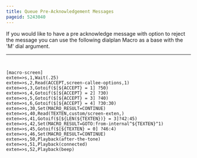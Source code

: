```yaml
---
title: Queue Pre-Acknowledgement Messages
pageid: 5243040
---
```


If you would like to have a pre acknowledge message with option to reject the message you can use the following dialplan Macro as a base with the 'M' dial argument.




---

  
  


```


[macro-screen]
exten=>s,1,Wait(.25)
exten=>s,2,Read(ACCEPT,screen-callee-options,1) 
exten=>s,3,Gotoif($[${ACCEPT} = 1] ?50) 
exten=>s,4,Gotoif($[${ACCEPT} = 2] ?30) 
exten=>s,5,Gotoif($[${ACCEPT} = 3] ?40) 
exten=>s,6,Gotoif($[${ACCEPT} = 4] ?30:30) 
exten=>s,30,Set(MACRO_RESULT=CONTINUE) 
exten=>s,40,Read(TEXTEN,custom/screen-exten,) 
exten=>s,41,Gotoif($[${LEN(${TEXTEN})} = 3]?42:45) 
exten=>s,42,Set(MACRO_RESULT=GOTO:from-internal^${TEXTEN}^1) 
exten=>s,45,Gotoif($[${TEXTEN} = 0] ?46:4) 
exten=>s,46,Set(MACRO_RESULT=CONTINUE) 
exten=>s,50,Playback(after-the-tone) 
exten=>s,51,Playback(connected) 
exten=>s,52,Playback(beep)


```


